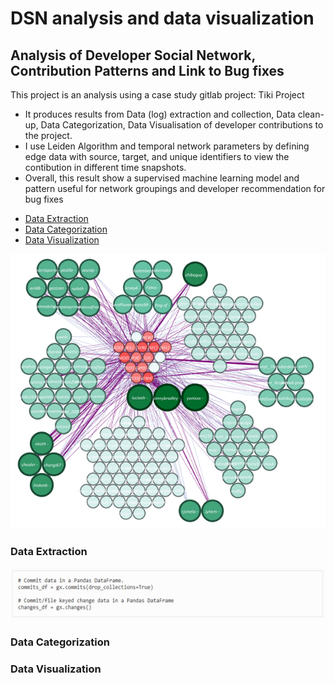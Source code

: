 # DSN analysis and data visualization
## Analysis of Developer Social Network, Contribution Patterns and Link to Bug fixes

This project is an analysis using a case study gitlab project: Tiki Project
+ It produces results from Data (log) extraction and collection, Data clean-up, Data Categorization, Data Visualisation of developer contributions to the project.
+ I use Leiden Algorithm and temporal network parameters by defining edge data with source, target, and unique identifiers to view the contibution in different time snapshots.
+ Overall, this result show a supervised machine learning model and pattern useful for network groupings and developer recommendation for bug fixes

- [Data Extraction](#data-extraction)
- [Data Categorization](#data-categorization)
- [Data Visualization](#data-visualization)


![DSN visualization result](https://github.com/Edwin-programmer/DSN-analysis-data-visualization/blob/main/DSN%20files/Grouping%20result.png)
### Data Extraction
![DSN visualization result](https://github.com/Edwin-programmer/DSN-analysis-data-visualization/blob/main/DSN%20files/extract1.jpg)

### Data Categorization

### Data Visualization
